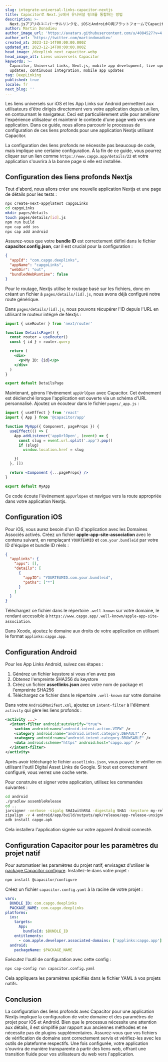 ```yaml
---
slug: integrate-universal-links-capacitor-nextjs
title: Capacitor로 Next.js에서 유니버설 링크를 통합하는 방법
description: >-
  Next.jsアプリのユニバーサルリンクを、iOSとAndroidの両プラットフォームでCapacitorを使用して設定する方法をステップバイステップで学びましょう。
author: Martin Donadieu
author_image_url: 'https://avatars.githubusercontent.com/u/4084527?v=4'
author_url: 'https://twitter.com/martindonadieu'
created_at: 2023-12-14T00:00:00.000Z
updated_at: 2023-12-14T00:00:00.000Z
head_image: /deeplink_next_capacitor.webp
head_image_alt: Liens universels Capacitor
keywords: >-
  Capacitor, Universal Links, Next.js, mobile app development, live updates, OTA
  updates, continuous integration, mobile app updates
tag: DeepLinking
published: true
locale: fr
next_blog: ''
---
```


Les liens universels sur iOS et les App Links sur Android permettent aux utilisateurs d'être dirigés directement vers votre application depuis un lien, en contournant le navigateur. Ceci est particulièrement utile pour améliorer l'expérience utilisateur et maintenir le contexte d'une page web vers une application. Dans ce guide, nous allons parcourir le processus de configuration de ces liens profonds pour une application Nextjs utilisant Capacitor.

La configuration des liens profonds ne nécessite pas beaucoup de code, mais implique une certaine configuration. À la fin de ce guide, vous pourrez cliquer sur un lien comme `https://www.capgo.app/details/22` et votre application s'ouvrira à la bonne page si elle est installée.

## Configuration des liens profonds Nextjs

Tout d'abord, nous allons créer une nouvelle application Nextjs et une page de détails pour les tests :

```sh
npx create-next-app@latest capgoLinks
cd capgoLinks
mkdir pages/details
touch pages/details/[id].js
npm run build
npx cap add ios
npx cap add android
```

Assurez-vous que votre **bundle ID** est correctement défini dans le fichier **capacitor.config.json**, car il est crucial pour la configuration :

```json
{
  "appId": "com.capgo.deeplinks",
  "appName": "capgoLinks",
  "webDir": "out",
  "bundledWebRuntime": false
}
```

Pour le routage, Nextjs utilise le routage basé sur les fichiers, donc en créant un fichier à `pages/details/[id].js`, nous avons déjà configuré notre route générique.

Dans `pages/details/[id].js`, nous pouvons récupérer l'ID depuis l'URL en utilisant le routeur intégré de Nextjs :

```jsx
import { useRouter } from 'next/router'

function DetailsPage() {
  const router = useRouter()
  const { id } = router.query

  return (
    <div>
      <p>My ID: {id}</p>
    </div>
  )
}

export default DetailsPage
```

Maintenant, gérons l'événement `appUrlOpen` avec Capacitor. Cet événement est déclenché lorsque l'application est ouverte via un schéma d'URL personnalisé. Ajoutez un écouteur dans le fichier `pages/_app.js` :

```jsx
import { useEffect } from 'react'
import { App } from '@capacitor/app'

function MyApp({ Component, pageProps }) {
  useEffect(() => {
    App.addListener('appUrlOpen', (event) => {
      const slug = event.url.split('.app').pop()
      if (slug)
        window.location.href = slug

    })
  }, [])

  return <Component {...pageProps} />
}

export default MyApp
```

Ce code écoute l'événement `appUrlOpen` et navigue vers la route appropriée dans votre application Nextjs.

## Configuration iOS

Pour iOS, vous aurez besoin d'un ID d'application avec les Domaines Associés activés. Créez un fichier **apple-app-site-association** avec le contenu suivant, en remplaçant `YOURTEAMID` et `com.your.bundleid` par votre ID d'équipe et bundle ID réels :

```json
{
  "applinks": {
    "apps": [],
    "details": [
      {
        "appID": "YOURTEAMID.com.your.bundleid",
        "paths": ["*"]
      }
    ]
  }
}
```

Téléchargez ce fichier dans le répertoire `.well-known` sur votre domaine, le rendant accessible à `https://www.capgo.app/.well-known/apple-app-site-association`.

Dans Xcode, ajoutez le domaine aux droits de votre application en utilisant le format `applinks:capgo.app`.

## Configuration Android

Pour les App Links Android, suivez ces étapes :

1. Générez un fichier keystore si vous n'en avez pas
2. Obtenez l'empreinte SHA256 du keystore
3. Créez un fichier **assetlinks.json** avec votre nom de package et l'empreinte SHA256
4. Téléchargez ce fichier dans le répertoire `.well-known` sur votre domaine

Dans votre `AndroidManifest.xml`, ajoutez un `intent-filter` à l'élément `activity` qui gère les liens profonds :

```xml
<activity ...>
  <intent-filter android:autoVerify="true">
    <action android:name="android.intent.action.VIEW" />
    <category android:name="android.intent.category.DEFAULT" />
    <category android:name="android.intent.category.BROWSABLE" />
    <data android:scheme="https" android:host="capgo.app" />
  </intent-filter>
</activity>
```

Après avoir téléchargé le fichier `assetlinks.json`, vous pouvez le vérifier en utilisant l'outil Digital Asset Links de Google. Si tout est correctement configuré, vous verrez une coche verte.

Pour construire et signer votre application, utilisez les commandes suivantes :

```sh
cd android
./gradlew assembleRelease
cd ..
jarsigner -verbose -sigalg SHA1withRSA -digestalg SHA1 -keystore my-release-key.keystore android/app/build/outputs/apk/release/app-release-unsigned.apk alias_name
zipalign -v 4 android/app/build/outputs/apk/release/app-release-unsigned.apk capgo.apk
adb install capgo.apk
```

Cela installera l'application signée sur votre appareil Android connecté.

## Configuration Capacitor pour les paramètres du projet natif

Pour automatiser les paramètres du projet natif, envisagez d'utiliser le [package Capacitor configure](https://github.com/ionic-team/capacitor-configure/). Installez-le dans votre projet :

```sh
npm install @capacitor/configure
```

Créez un fichier `capacitor.config.yaml` à la racine de votre projet :

```yaml
vars:
  BUNDLE_ID: com.capgo.deeplinks
  PACKAGE_NAME: com.capgo.deeplinks
platforms:
  ios:
    targets:
      App:
        bundleId: $BUNDLE_ID
    entitlements:
      - com.apple.developer.associated-domains: ['applinks:capgo.app']
  android:
    packageName: $PACKAGE_NAME
```

Exécutez l'outil de configuration avec cette config :

```sh
npx cap-config run capacitor.config.yaml
```

Cela appliquera les paramètres spécifiés dans le fichier YAML à vos projets natifs.

## Conclusion

La configuration des liens profonds avec Capacitor pour une application Nextjs implique la configuration de votre domaine et des paramètres de projet pour iOS et Android. Bien que le processus nécessite une attention aux détails, il est simplifié par rapport aux anciennes méthodes et ne nécessite pas de plugins supplémentaires. Assurez-vous que vos fichiers de vérification de domaine sont correctement servis et vérifiez-les avec les outils de plateforme respectifs. Une fois configurée, votre application s'ouvrira de manière transparente à partir des liens web, offrant une transition fluide pour vos utilisateurs du web vers l'application.